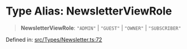 # Type Alias: NewsletterViewRole

> **NewsletterViewRole**: `"ADMIN"` \| `"GUEST"` \| `"OWNER"` \| `"SUBSCRIBER"`

Defined in: [src/Types/Newsletter.ts:72](https://github.com/Fokusdotid/bail/blob/3bd64a6fd6e8fc52d3ec9ba842534bed26103555/src/Types/Newsletter.ts#L72)

